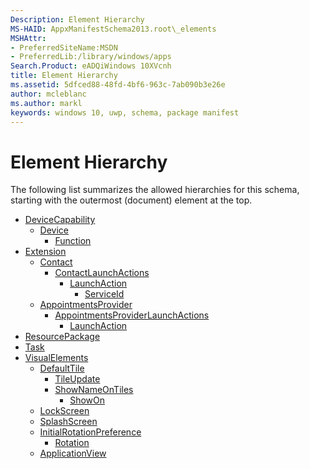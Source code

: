 ```yaml
---
Description: Element Hierarchy
MS-HAID: AppxManifestSchema2013.root\_elements
MSHAttr:
- PreferredSiteName:MSDN
- PreferredLib:/library/windows/apps
Search.Product: eADQiWindows 10XVcnh
title: Element Hierarchy
ms.assetid: 5dfced88-48fd-4bf6-963c-7ab090b3e26e
author: mcleblanc
ms.author: markl
keywords: windows 10, uwp, schema, package manifest
---
```


# Element Hierarchy


The following list summarizes the allowed hierarchies for this schema, starting with the outermost (document) element at the top.

-   [DeviceCapability](element-devicecapability.md)
    -   [Device](element-device.md)
        -   [Function](element-function.md)
-   [Extension](element-extension.md)
    -   [Contact](element-contact.md)
        -   [ContactLaunchActions](element-contactlaunchactions.md)
            -   [LaunchAction](element-launchaction.md)
                -   [ServiceId](element-serviceid.md)
    -   [AppointmentsProvider](element-appointmentsprovider.md)
        -   [AppointmentsProviderLaunchActions](element-appointmentsproviderlaunchactions.md)
            -   [LaunchAction](element-1-launchaction.md)
-   [ResourcePackage](element-resourcepackage.md)
-   [Task](element-task.md)
-   [VisualElements](element-visualelements.md)
    -   [DefaultTile](element-defaulttile.md)
        -   [TileUpdate](element-tileupdate.md)
        -   [ShowNameOnTiles](element-shownameontiles.md)
            -   [ShowOn](element-showon.md)
    -   [LockScreen](element-lockscreen.md)
    -   [SplashScreen](element-splashscreen.md)
    -   [InitialRotationPreference](element-initialrotationpreference.md)
        -   [Rotation](element-rotation.md)
    -   [ApplicationView](element-applicationview.md)

 

 



